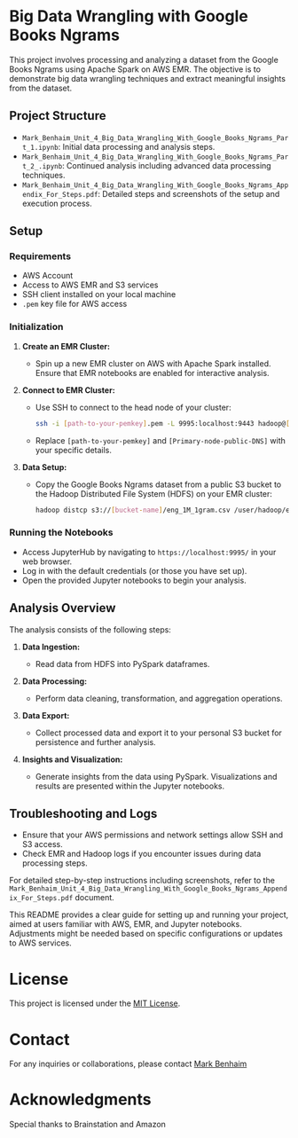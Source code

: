 # Big Data Wrangling with Google Books Ngrams

This project involves processing and analyzing a dataset from the Google Books Ngrams using Apache Spark on AWS EMR. The objective is to demonstrate big data wrangling techniques and extract meaningful insights from the dataset.

## Project Structure

- `Mark_Benhaim_Unit_4_Big_Data_Wrangling_With_Google_Books_Ngrams_Part_1.ipynb`: Initial data processing and analysis steps.
- `Mark_Benhaim_Unit_4_Big_Data_Wrangling_With_Google_Books_Ngrams_Part_2_.ipynb`: Continued analysis including advanced data processing techniques.
- `Mark_Benhaim_Unit_4_Big_Data_Wrangling_With_Google_Books_Ngrams_Appendix_For_Steps.pdf`: Detailed steps and screenshots of the setup and execution process.

## Setup

### Requirements

- AWS Account
- Access to AWS EMR and S3 services
- SSH client installed on your local machine
- `.pem` key file for AWS access

### Initialization

1. **Create an EMR Cluster:**
   - Spin up a new EMR cluster on AWS with Apache Spark installed. Ensure that EMR notebooks are enabled for interactive analysis.

2. **Connect to EMR Cluster:**
   - Use SSH to connect to the head node of your cluster:
     ```bash
     ssh -i [path-to-your-pemkey].pem -L 9995:localhost:9443 hadoop@[Primary-node-public-DNS]
     ```
   - Replace `[path-to-your-pemkey]` and `[Primary-node-public-DNS]` with your specific details.

3. **Data Setup:**
   - Copy the Google Books Ngrams dataset from a public S3 bucket to the Hadoop Distributed File System (HDFS) on your EMR cluster:
     ```bash
     hadoop distcp s3://[bucket-name]/eng_1M_1gram.csv /user/hadoop/eng_1M_1gram/
     ```

### Running the Notebooks

- Access JupyterHub by navigating to `https://localhost:9995/` in your web browser.
- Log in with the default credentials (or those you have set up).
- Open the provided Jupyter notebooks to begin your analysis.

## Analysis Overview

The analysis consists of the following steps:

1. **Data Ingestion:**
   - Read data from HDFS into PySpark dataframes.

2. **Data Processing:**
   - Perform data cleaning, transformation, and aggregation operations.

3. **Data Export:**
   - Collect processed data and export it to your personal S3 bucket for persistence and further analysis.

4. **Insights and Visualization:**
   - Generate insights from the data using PySpark. Visualizations and results are presented within the Jupyter notebooks.

## Troubleshooting and Logs

- Ensure that your AWS permissions and network settings allow SSH and S3 access.
- Check EMR and Hadoop logs if you encounter issues during data processing steps.

For detailed step-by-step instructions including screenshots, refer to the `Mark_Benhaim_Unit_4_Big_Data_Wrangling_With_Google_Books_Ngrams_Appendix_For_Steps.pdf` document.

This README provides a clear guide for setting up and running your project, aimed at users familiar with AWS, EMR, and Jupyter notebooks. Adjustments might be needed based on specific configurations or updates to AWS services.

# License
This project is licensed under the [MIT License](LICENSE).

# Contact
For any inquiries or collaborations, please contact [Mark Benhaim](mbenhaim@umich.edu)

# Acknowledgments
Special thanks to Brainstation and Amazon
